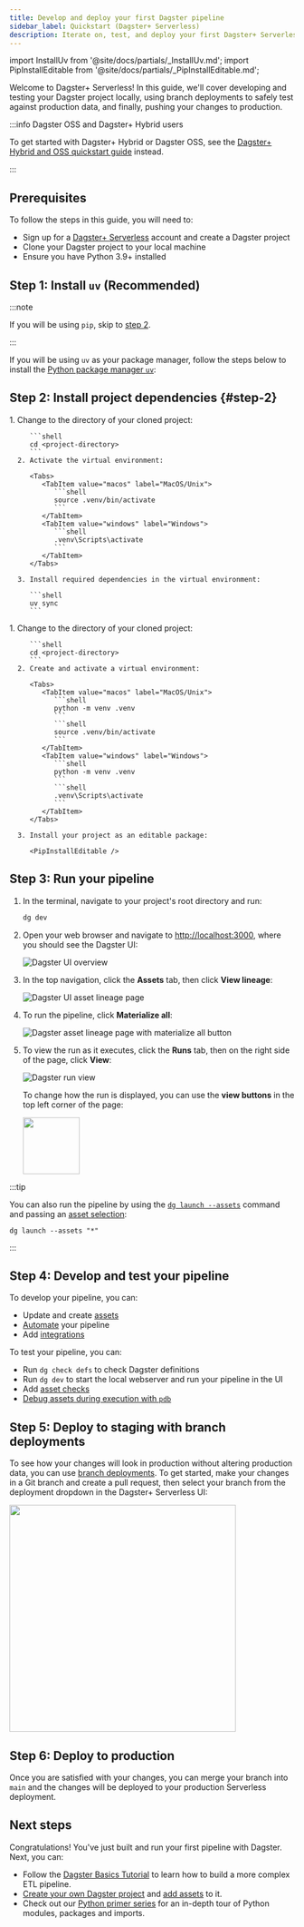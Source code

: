 ```yaml
---
title: Develop and deploy your first Dagster pipeline
sidebar_label: Quickstart (Dagster+ Serverless)
description: Iterate on, test, and deploy your first Dagster+ Serverless pipeline
---
```


import InstallUv from '@site/docs/partials/\_InstallUv.md';
import PipInstallEditable from '@site/docs/partials/_PipInstallEditable.md';

Welcome to Dagster+ Serverless! In this guide, we'll cover developing and testing your Dagster project locally, using branch deployments to safely test against production data, and finally, pushing your changes to production.

:::info Dagster OSS and Dagster+ Hybrid users

To get started with Dagster+ Hybrid or Dagster OSS, see the [Dagster+ Hybrid and OSS quickstart guide](/getting-started/quickstart) instead.

:::

## Prerequisites

To follow the steps in this guide, you will need to:

- Sign up for a [Dagster+ Serverless](https://dagster.plus/signup) account and create a Dagster project
- Clone your Dagster project to your local machine
- Ensure you have Python 3.9+ installed

## Step 1: Install `uv` (Recommended)

:::note

If you will be using `pip`, skip to [step 2](#step-2).

:::

If you will be using `uv` as your package manager, follow the steps below to install the [Python package manager `uv`](https://docs.astral.sh/uv/getting-started/installation):

<InstallUv />

## Step 2: Install project dependencies \{#step-2}

<Tabs groupId="package-manager">
   <TabItem value="uv" label="uv">
      1. Change to the directory of your cloned project:

         ```shell
         cd <project-directory>
         ```
      2. Activate the virtual environment:

         <Tabs>
            <TabItem value="macos" label="MacOS/Unix">
               ```shell
               source .venv/bin/activate
               ```
            </TabItem>
            <TabItem value="windows" label="Windows">
               ```shell
               .venv\Scripts\activate
               ```
            </TabItem>
         </Tabs>

      3. Install required dependencies in the virtual environment:

         ```shell
         uv sync
         ```

   </TabItem>

   <TabItem value="pip" label="pip">
      1. Change to the directory of your cloned project:

         ```shell
         cd <project-directory>
         ```
      2. Create and activate a virtual environment:

         <Tabs>
            <TabItem value="macos" label="MacOS/Unix">
               ```shell
               python -m venv .venv
               ```
               ```shell
               source .venv/bin/activate
               ```
            </TabItem>
            <TabItem value="windows" label="Windows">
               ```shell
               python -m venv .venv
               ```
               ```shell
               .venv\Scripts\activate
               ```
            </TabItem>
         </Tabs>

      3. Install your project as an editable package:

         <PipInstallEditable />

   </TabItem>
</Tabs>

## Step 3: Run your pipeline

1. In the terminal, navigate to your project's root directory and run:

   ```bash
   dg dev
   ```

2. Open your web browser and navigate to [http://localhost:3000](http://localhost:3000), where you should see the Dagster UI:

   ![Dagster UI overview](/images/getting-started/quickstart-serverless/oss-ui-overview.png)

3. In the top navigation, click the **Assets** tab, then click **View lineage**:

   ![Dagster UI asset lineage page](/images/getting-started/quickstart-serverless/oss-ui-assets-view-lineage.png)

4. To run the pipeline, click **Materialize all**:

   ![Dagster asset lineage page with materialize all button](/images/getting-started/quickstart-serverless/oss-ui-materialize-all.png)

5. To view the run as it executes, click the **Runs** tab, then on the right side of the page, click **View**:

   ![Dagster run view](/images/getting-started/quickstart-serverless/oss-ui-run-view.png)

   To change how the run is displayed, you can use the **view buttons** in the top left corner of the page:

   <img src="/images/getting-started/quickstart-serverless/oss-ui-run-view-options.png" height="100" />

:::tip

You can also run the pipeline by using the [`dg launch --assets`](/api/clis/dg-cli/dg-cli-reference#dg-launch) command and passing an [asset selection](/guides/build/assets/asset-selection-syntax):

```
dg launch --assets "*"
```

:::

## Step 4: Develop and test your pipeline

To develop your pipeline, you can:

- Update and create [assets](/guides/build/assets)
- [Automate](/guides/automate) your pipeline
- Add [integrations](/integrations/libraries)

To test your pipeline, you can:

- Run `dg check defs` to check Dagster definitions
- Run `dg dev` to start the local webserver and run your pipeline in the UI
- Add [asset checks](/guides/test/asset-checks)
- [Debug assets during execution with `pdb`](/guides/log-debug/debugging/debugging-pdb)

## Step 5: Deploy to staging with branch deployments

To see how your changes will look in production without altering production data, you can use [branch deployments](/deployment/dagster-plus/deploying-code/branch-deployments). To get started, make your changes in a Git branch and create a pull request, then select your branch from the deployment dropdown in the Dagster+ Serverless UI:

<img src="/images/getting-started/quickstart-serverless/branch-deployment-switcher.png" height="400" />

## Step 6: Deploy to production

Once you are satisfied with your changes, you can merge your branch into `main` and the changes will be deployed to your production Serverless deployment.

## Next steps

Congratulations! You've just built and run your first pipeline with Dagster. Next, you can:

- Follow the [Dagster Basics Tutorial](/dagster-basics-tutorial) to learn how to build a more complex ETL pipeline.
- [Create your own Dagster project](/guides/build/projects/creating-a-new-project) and [add assets](/guides/build/assets/defining-assets) to it.
- Check out our [Python primer series](https://dagster.io/blog/python-packages-primer-1) for an in-depth tour of Python modules, packages and imports.

